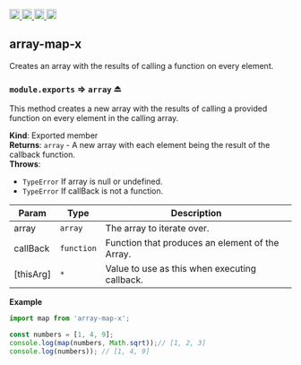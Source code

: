 <a href="https://travis-ci.org/Xotic750/array-map-x"
   title="Travis status">
<img
   src="https://travis-ci.org/Xotic750/array-map-x.svg?branch=master"
   alt="Travis status" height="18"/>
</a>
<a href="https://david-dm.org/Xotic750/array-map-x"
   title="Dependency status">
<img src="https://david-dm.org/Xotic750/array-map-x.svg"
   alt="Dependency status" height="18"/>
</a>
<a href="https://david-dm.org/Xotic750/array-map-x#info=devDependencies"
   title="devDependency status">
<img src="https://david-dm.org/Xotic750/array-map-x/dev-status.svg"
   alt="devDependency status" height="18"/>
</a>
<a href="https://badge.fury.io/js/array-map-x" title="npm version">
<img src="https://badge.fury.io/js/array-map-x.svg"
   alt="npm version" height="18"/>
</a>
<a name="module_array-map-x"></a>

## array-map-x

Creates an array with the results of calling a function on every element.

<a name="exp_module_array-map-x--module.exports"></a>

### `module.exports` ⇒ <code>array</code> ⏏

This method creates a new array with the results of calling a provided
function on every element in the calling array.

**Kind**: Exported member  
**Returns**: <code>array</code> - A new array with each element being the result of the
callback function.  
**Throws**:

- <code>TypeError</code> If array is null or undefined.
- <code>TypeError</code> If callBack is not a function.

| Param     | Type                  | Description                                     |
| --------- | --------------------- | ----------------------------------------------- |
| array     | <code>array</code>    | The array to iterate over.                      |
| callBack  | <code>function</code> | Function that produces an element of the Array. |
| [thisArg] | <code>\*</code>       | Value to use as this when executing callback.   |

**Example**

```js
import map from 'array-map-x';

const numbers = [1, 4, 9];
console.log(map(numbers, Math.sqrt));// [1, 2, 3]
console.log(numbers)); // [1, 4, 9]
```

